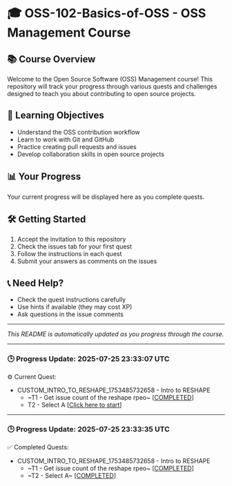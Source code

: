 # 🎓 OSS-102-Basics-of-OSS - OSS Management Course

## 📚 Course Overview
Welcome to the Open Source Software (OSS) Management course! This repository will track your progress through various quests and challenges designed to teach you about contributing to open source projects.

## 🎯 Learning Objectives
- Understand the OSS contribution workflow
- Learn to work with Git and GitHub
- Practice creating pull requests and issues
- Develop collaboration skills in open source projects

## 📊 Your Progress
Your current progress will be displayed here as you complete quests.

## 🛠️ Getting Started
1. Accept the invitation to this repository
2. Check the issues tab for your first quest
3. Follow the instructions in each quest
4. Submit your answers as comments on the issues

## 📞 Need Help?
- Check the quest instructions carefully
- Use hints if available (they may cost XP)
- Ask questions in the issue comments

---
*This README is automatically updated as you progress through the course.*

---

### 🕒 Progress Update: 2025-07-25 23:33:07 UTC

⚙️ Current Quest: 
  - CUSTOM_INTRO_TO_RESHAPE_1753485732658 - Intro to RESHAPE
    -  ~T1 - Get issue count of the reshape rpeo~ [[COMPLETED](https://github.com/OSS-Doorway-Dev/coupur-reshapeclass/issues/1)]
    - T2 - Select A [[Click here to start](https://github.com/OSS-Doorway-Dev/coupur-reshapeclass/issues/2)]



---

### 🕒 Progress Update: 2025-07-25 23:33:35 UTC

✅ Completed Quests: 
  - CUSTOM_INTRO_TO_RESHAPE_1753485732658 - Intro to RESHAPE
    - ~T1 - Get issue count of the reshape rpeo~ [[COMPLETED](https://github.com/OSS-Doorway-Dev/coupur-reshapeclass/issues/1)]
    - ~T2 - Select A~ [[COMPLETED](https://github.com/OSS-Doorway-Dev/coupur-reshapeclass/issues/2)]
